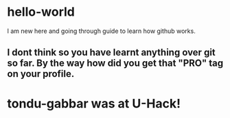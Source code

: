 # hello-world
I am new here and going through guide to learn how github works.

## I dont think so you have learnt anything over git so far. By the way how did you get that "PRO" tag on your profile. 
# tondu-gabbar was at U-Hack!
